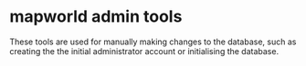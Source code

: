 # mapworld admin tools

These tools are used for manually making changes to the database, such as creating the the initial administrator account or initialising the database.